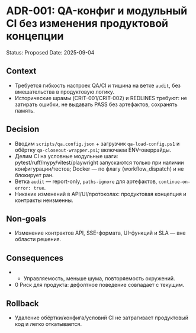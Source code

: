 # ADR-001: QA-конфиг и модульный CI без изменения продуктовой концепции

Status: Proposed
Date: 2025-09-04

## Context
- Требуется гибкость настроек QA/CI и тишина на ветке `audit`, без вмешательства в продуктовую логику.
- Исторические шрамы (CRIT-001/CRIT-002) и REDLINES требуют: не затирать ошибки, не выдавать PASS без артефактов, сохранять память.

## Decision
- Вводим `scripts/qa.config.json` + загрузчик `qa-load-config.ps1` и обёртку `qa-closeout-wrapper.ps1`; включаем ENV-оверрайды.
- Делим CI на условные модульные шаги: pytest/ruff/mypy/vitest/playwright запускаются только при наличии конфигурации/тестов; Docker — по флагу (workflow_dispatch) и не блокирует ран.
- Ветка `audit` — report-only, `paths-ignore` для артефактов, `continue-on-error: true`.
- Никаких изменений в API/UI/протоколах: продуктовая концепция и контракты неизменны.

## Non-goals
- Изменение контрактов API, SSE-формата, UI-функций и SLA — вне области решения.

## Consequences
- + Управляемость, меньше шума, повторяемость окружений.
- 0 Риск для продукта: дефолтное поведение совпадает с текущим.

## Rollback
- Удаление обёртки/конфига/условий CI не затрагивает продуктовый код и легко откатывается.
